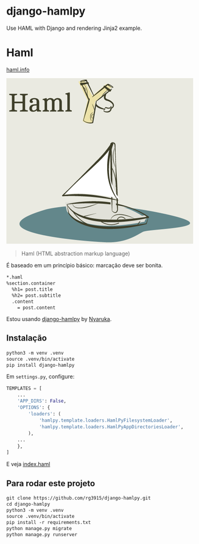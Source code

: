 # django-hamlpy

Use HAML with Django and rendering Jinja2 example.

# Haml

[haml.info](http://haml.info/)

![haml01.png](myproject/core/static/img/haml01.png)

> Haml (HTML abstraction markup language)

É baseado em um princípio básico: marcação deve ser bonita.

```
*.haml
%section.container
  %h1= post.title
  %h2= post.subtitle
  .content
    = post.content
```

Estou usando [django-hamlpy](https://github.com/nyaruka/django-hamlpy) by [Nyaruka](https://github.com/nyaruka).


## Instalação

```
python3 -m venv .venv
source .venv/bin/activate
pip install django-hamlpy
```

Em `settings.py`, configure:

```python
TEMPLATES = [
    ...
    'APP_DIRS': False,
    'OPTIONS': {
        'loaders': (
            'hamlpy.template.loaders.HamlPyFilesystemLoader',
            'hamlpy.template.loaders.HamlPyAppDirectoriesLoader',
        ),
    ...
    },
]
```

E veja [index.haml](https://github.com/rg3915/django-hamlpy/blob/master/myproject/core/templates/index.haml)


## Para rodar este projeto

```
git clone https://github.com/rg3915/django-hamlpy.git
cd django-hamlpy
python3 -m venv .venv
source .venv/bin/activate
pip install -r requirements.txt
python manage.py migrate
python manage.py runserver
```
